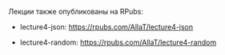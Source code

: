 Лекции также опубликованы на RPubs:

* lecture4-json: https://rpubs.com/AllaT/lecture4-json

* lecture4-random: https://rpubs.com/AllaT/lecture4-random
